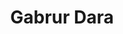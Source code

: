 ---
title: "Gabrur Dara"
title_bn: "গাব্রুর দাড়া"
description: "After crossing one – mile Circle Route near Jamalpur, Gaibandha Sadar Upazilla, confluence streams taken name as Gabrur Dara and meets with Ghaghat at Parjurat."
---